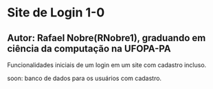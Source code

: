 <h1>Site de Login 1-0</h1>
<h2>Autor: Rafael Nobre(RNobre1), graduando em ciência da computação na UFOPA-PA</h2>

Funcionalidades iniciais de um login em um site com cadastro incluso.

soon: banco de dados para os usuários com cadastro.
